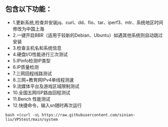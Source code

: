 

## 包含以下功能：
- 1.更新系统,检查并安装jq、curl、dd、fio、tar、iperf3、mtr、系统地区时间修改为中国上海
- 2.一键开启BBR（适用于较新的Debian、Ubuntu）如遇其他系统则自动跳过安装
- 3.检查主机名和系统信息
- 4.硬盘I/O性能进行三次测试
- 5.IPinfo检测IP类型
- 6.IP质量检测
- 7.三网回程线路测试
- 8.三网+教育网IPv4单线程测速
- 9.流媒体平台及游戏区域限制测试
- 10.全国五网ISP路由回程测试
- 11.Bench 性能测试
- 12.快捷命令，输入sn随时再次运行

```
bash <(curl -sL https://raw.githubusercontent.com/sinian-liu/VPStest/main/system
```
